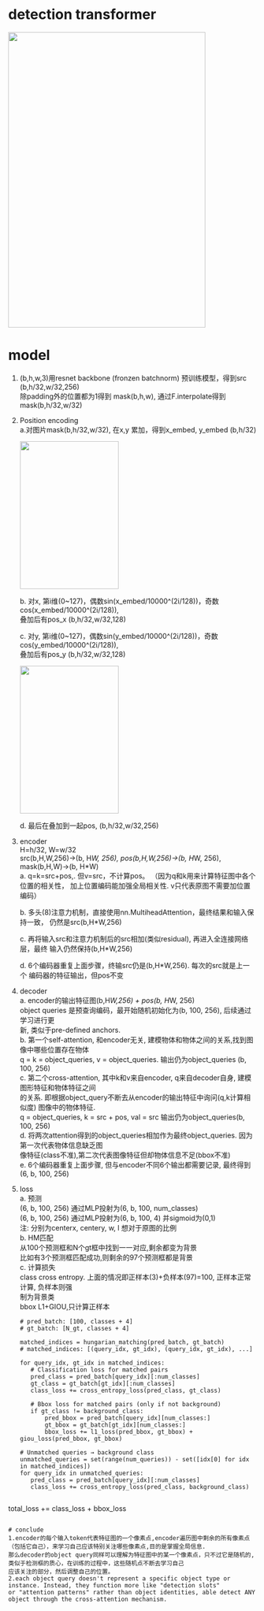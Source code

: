 # detection transformer

<img src="https://github.com/user-attachments/assets/9a815499-be1b-41ef-b9b9-4acd96274228" width="400" height="600">   


# model  
1. (b,h,w,3)用resnet backbone (fronzen batchnorm) 预训练模型，得到src (b,h/32,w/32,256)            
   除padding外的位置都为1得到 mask(b,h,w), 通过F.interpolate得到 mask(b,h/32,w/32)           
2. Position encoding               
   a.对图片mask(b,h/32,w/32), 在x,y 累加，得到x_embed, y_embed (b,h/32)
   
      <img src="https://github.com/user-attachments/assets/99ccd76a-0c79-49e8-a5e7-7c6cfa87a3c9" width="200" height="300">  

   b. 对x, 第i维(0~127)，偶数sin(x_embed/10000^(2i/128))，奇数cos(x_embed/10000^(2i/128)),    
      叠加后有pos_x (b,h/32,w/32,128)
      
   c. 对y, 第i维(0~127)，偶数sin(y_embed/10000^(2i/128))，奇数cos(y_embed/10000^(2i/128)),             
      叠加后有pos_y (b,h/32,w/32,128)
   
      <img src="https://github.com/user-attachments/assets/186ac7dc-8be6-4c30-8bcf-a012304d80bb" width="200" height="300">    

   d. 最后在叠加到一起pos, (b,h/32,w/32,256)               

4. encoder            
   H=h/32, W=w/32               
   src(b,H,W,256)->(b, H*W, 256), pos(b,H,W,256)->(b, H*W, 256), mask(b,H,W)->(b, H*W)            
   a. q=k=src+pos,. 但v=src，不计算pos。 （因为q和k用来计算特征图中各个位置的相关性，
      加上位置编码能加强全局相关性. v只代表原图不需要加位置编码）
   
   b. 多头(8)注意力机制，直接使用nn.MultiheadAttention，最终结果和输入保持一致，
      仍然是src(b,H*W,256)
   
   c. 再将输入src和注意力机制后的src相加(类似residual), 再进入全连接网络层，最终
             输入仍然保持(b,H*W,256)

   d. 6个编码器重复上面步骤，终输src仍是(b,H*W,256). 每次的src就是上一个
             编码器的特征输出，但pos不变

6. decoder                
   a. encoder的输出特征图(b,H*W,256) + pos(b, H*W, 256)                  
      object queries 是预查询编码，最开始随机初始化为(b, 100, 256), 后续通过学习进行更                    
      新, 类似于pre-defined anchors.                               
   b. 第一个self-attention, 和encoder无关, 建模物体和物体之间的关系,找到图像中哪些位置存在物体                              
      q = k = object_queries, v = object_queries. 输出仍为object_queries (b, 100, 256)              
   c. 第二个cross-attention, 其中k和v来自encoder, q来自decoder自身, 建模图形特征和物体特征之间     
      的关系. 即根据object_query不断去从encoder的输出特征中询问(q,k计算相似度) 图像中的物体特征.               
      q = object_queries, k = src + pos, val = src 输出仍为object_queries(b, 100, 256)               
   d. 将两次attention得到的object_queries相加作为最终object_queries. 因为第一次代表物体信息缺乏图               
      像特征(class不准),第二次代表图像特征但却物体信息不足(bbox不准)                    
   e. 6个编码器重复上面步骤, 但与encoder不同6个输出都需要记录, 最终得到(6, b, 100, 256)         
8. loss         
   a. 预测              
      (6, b, 100, 256) 通过MLP投射为(6, b, 100, num_classes)               
      (6, b, 100, 256) 通过MLP投射为(6, b, 100, 4) 并sigmoid为(0,1)               
      注: 分别为centerx, centery, w, l 想对于原图的比例               
   b. HM匹配                 
      从100个预测框和N个gt框中找到一一对应,剩余都变为背景                 
      比如有3个预测框匹配成功,则剩余的97个预测框都是背景              
   c. 计算损失             
      class cross entropy. 上面的情况即正样本(3)+负样本(97)=100, 正样本正常计算, 负样本则强              
      制为背景类             
      bbox L1+GIOU,只计算正样本
   ```
   # pred_batch: [100, classes + 4]
   # gt_batch: [N_gt, classes + 4]
   
   matched_indices = hungarian_matching(pred_batch, gt_batch)
   # matched_indices: [(query_idx, gt_idx), (query_idx, gt_idx), ...]

   for query_idx, gt_idx in matched_indices:
      # Classification loss for matched pairs
      pred_class = pred_batch[query_idx][:num_classes]
      gt_class = gt_batch[gt_idx][:num_classes]
      class_loss += cross_entropy_loss(pred_class, gt_class)
      
      # Bbox loss for matched pairs (only if not background)
      if gt_class != background_class:
          pred_bbox = pred_batch[query_idx][num_classes:]
          gt_bbox = gt_batch[gt_idx][num_classes:]
          bbox_loss += l1_loss(pred_bbox, gt_bbox) + giou_loss(pred_bbox, gt_bbox)
        
   # Unmatched queries → background class
   unmatched_queries = set(range(num_queries)) - set([idx[0] for idx in matched_indices])
   for query_idx in unmatched_queries:
      pred_class = pred_batch[query_idx][:num_classes]
      class_loss += cross_entropy_loss(pred_class, background_class)
  
  total_loss += class_loss + bbox_loss
  ```       

# conclude
1.encoder的每个输入token代表特征图的一个像素点,encoder遍历图中剩余的所有像素点（包括它自己），来学习自己应该特别关注哪些像素点,目的是掌握全局信息. 
  那么decoder的object query同样可以理解为特征图中的某一个像素点，只不过它是随机的,类似于检测框的质心，在训练的过程中，这些随机点不断去学习自己
  应该关注的部分，然后调整自己的位置。                
2.each object query doesn't represent a specific object type or instance. Instead, they function more like "detection slots" 
  or "attention patterns" rather than object identities, able detect ANY object through the cross-attention mechanism.
